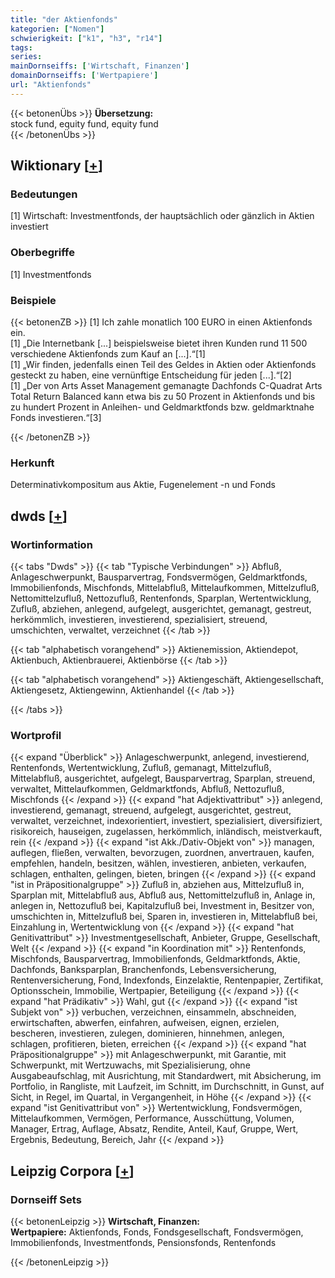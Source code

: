 ```yaml
---
title: "der Aktienfonds"
kategorien: ["Nomen"]
schwierigkeit: ["k1", "h3", "r14"]
tags:
series:
mainDornseiffs: ['Wirtschaft, Finanzen']
domainDornseiffs: ['Wertpapiere']
url: "Aktienfonds"
---
```


{{< betonenÜbs >}}
**Übersetzung:**  
stock fund, equity fund, equity  fund  
{{< /betonenÜbs >}}

## Wiktionary [[+](https://de.wiktionary.org/wiki/Aktienfonds)]

### Bedeutungen
[1] Wirtschaft: Investmentfonds, der hauptsächlich oder gänzlich in Aktien investiert  

### Oberbegriffe
[1] Investmentfonds  

### Beispiele
{{< betonenZB >}}
[1] Ich zahle monatlich 100 EURO in einen Aktienfonds ein.  
[1] „Die Internetbank [...] beispielsweise bietet ihren Kunden rund 11 500 verschiedene Aktienfonds zum Kauf an [...].“[1]  
[1] „Wir finden, jedenfalls einen Teil des Geldes in Aktien oder Aktienfonds gesteckt zu haben, eine vernünftige Entscheidung für jeden [...].“[2]  
[1] „Der von Arts Asset Management gemanagte Dachfonds C-Quadrat Arts Total Return Balanced kann etwa bis zu 50 Prozent in Aktienfonds und bis zu hundert Prozent in Anleihen- und Geldmarktfonds bzw. geldmarktnahe Fonds investieren.“[3]  

{{< /betonenZB >}}
### Herkunft
Determinativkompositum aus Aktie, Fugenelement -n und Fonds  



## dwds [[+](https://www.dwds.de/wb/Aktienfonds)]

### Wortinformation
{{< tabs "Dwds" >}}
{{< tab "Typische Verbindungen" >}}
Abfluß, Anlageschwerpunkt, Bausparvertrag, Fondsvermögen, Geldmarktfonds, Immobilienfonds, Mischfonds, Mittelabfluß, Mittelaufkommen, Mittelzufluß, Nettomittelzufluß, Nettozufluß, Rentenfonds, Sparplan, Wertentwicklung, Zufluß, abziehen, anlegend, aufgelegt, ausgerichtet, gemanagt, gestreut, herkömmlich, investieren, investierend, spezialisiert, streuend, umschichten, verwaltet, verzeichnet
{{< /tab >}}

{{< tab "alphabetisch vorangehend" >}}
Aktienemission, Aktiendepot, Aktienbuch, Aktienbrauerei, Aktienbörse
{{< /tab >}}

{{< tab "alphabetisch vorangehend" >}}
Aktiengeschäft, Aktiengesellschaft, Aktiengesetz, Aktiengewinn, Aktienhandel
{{< /tab >}}

{{< /tabs >}}

### Wortprofil
{{< expand "Überblick" >}} Anlageschwerpunkt, anlegend, investierend, Rentenfonds, Wertentwicklung, Zufluß, gemanagt, Mittelzufluß, Mittelabfluß, ausgerichtet, aufgelegt, Bausparvertrag, Sparplan, streuend, verwaltet, Mittelaufkommen, Geldmarktfonds, Abfluß, Nettozufluß, Mischfonds {{< /expand >}}
{{< expand "hat Adjektivattribut" >}} anlegend, investierend, gemanagt, streuend, aufgelegt, ausgerichtet, gestreut, verwaltet, verzeichnet, indexorientiert, investiert, spezialisiert, diversifiziert, risikoreich, hauseigen, zugelassen, herkömmlich, inländisch, meistverkauft, rein {{< /expand >}}
{{< expand "ist Akk./Dativ-Objekt von" >}} managen, auflegen, fließen, verwalten, bevorzugen, zuordnen, anvertrauen, kaufen, empfehlen, handeln, besitzen, wählen, investieren, anbieten, verkaufen, schlagen, enthalten, gelingen, bieten, bringen {{< /expand >}}
{{< expand "ist in Präpositionalgruppe" >}} Zufluß in, abziehen aus, Mittelzufluß in, Sparplan mit, Mittelabfluß aus, Abfluß aus, Nettomittelzufluß in, Anlage in, anlegen in, Nettozufluß bei, Kapitalzufluß bei, Investment in, Besitzer von, umschichten in, Mittelzufluß bei, Sparen in, investieren in, Mittelabfluß bei, Einzahlung in, Wertentwicklung von {{< /expand >}}
{{< expand "hat Genitivattribut" >}} Investmentgesellschaft, Anbieter, Gruppe, Gesellschaft, Welt {{< /expand >}}
{{< expand "in Koordination mit" >}} Rentenfonds, Mischfonds, Bausparvertrag, Immobilienfonds, Geldmarktfonds, Aktie, Dachfonds, Banksparplan, Branchenfonds, Lebensversicherung, Rentenversicherung, Fond, Indexfonds, Einzelaktie, Rentenpapier, Zertifikat, Optionsschein, Immobilie, Wertpapier, Beteiligung {{< /expand >}}
{{< expand "hat Prädikativ" >}} Wahl, gut {{< /expand >}}
{{< expand "ist Subjekt von" >}} verbuchen, verzeichnen, einsammeln, abschneiden, erwirtschaften, abwerfen, einfahren, aufweisen, eignen, erzielen, bescheren, investieren, zulegen, dominieren, hinnehmen, anlegen, schlagen, profitieren, bieten, erreichen {{< /expand >}}
{{< expand "hat Präpositionalgruppe" >}} mit Anlageschwerpunkt, mit Garantie, mit Schwerpunkt, mit Wertzuwachs, mit Spezialisierung, ohne Ausgabeaufschlag, mit Ausrichtung, mit Standardwert, mit Absicherung, im Portfolio, in Rangliste, mit Laufzeit, im Schnitt, im Durchschnitt, in Gunst, auf Sicht, in Regel, im Quartal, in Vergangenheit, in Höhe {{< /expand >}}
{{< expand "ist Genitivattribut von" >}} Wertentwicklung, Fondsvermögen, Mittelaufkommen, Vermögen, Performance, Ausschüttung, Volumen, Manager, Ertrag, Auflage, Absatz, Rendite, Anteil, Kauf, Gruppe, Wert, Ergebnis, Bedeutung, Bereich, Jahr {{< /expand >}}

## Leipzig Corpora [[+](https://corpora.uni-leipzig.de/en/res?word=Aktienfonds&corpusId=deu_newscrawl-public_2018)]

### Dornseiff Sets
{{< betonenLeipzig >}}
**Wirtschaft, Finanzen:**  
**Wertpapiere:** Aktienfonds, Fonds, Fondsgesellschaft, Fondsvermögen, Immobilienfonds, Investmentfonds, Pensionsfonds, Rentenfonds  

{{< /betonenLeipzig >}}
